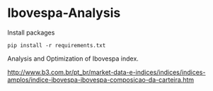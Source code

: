 # Ibovespa-Analysis

Install packages

`pip install -r requirements.txt`

Analysis and Optimization of Ibovespa index.

http://www.b3.com.br/pt_br/market-data-e-indices/indices/indices-amplos/indice-ibovespa-ibovespa-composicao-da-carteira.htm
